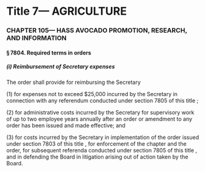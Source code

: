 
# Title 7— AGRICULTURE
### CHAPTER 105— HASS AVOCADO PROMOTION, RESEARCH, AND INFORMATION
#### § 7804. Required terms in orders
##### (i) Reimbursement of Secretary expenses

The order shall provide for reimbursing the Secretary

(1) for expenses not to exceed $25,000 incurred by the Secretary in connection with any referendum conducted under section 7805 of this title ;

(2) for administrative costs incurred by the Secretary for supervisory work of up to two employee years annually after an order or amendment to any order has been issued and made effective; and

(3) for costs incurred by the Secretary in implementation of the order issued under section 7803 of this title , for enforcement of the chapter and the order, for subsequent referenda conducted under section 7805 of this title , and in defending the Board in litigation arising out of action taken by the Board.
